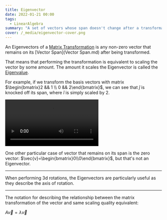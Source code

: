 ```yaml
---
title: Eigenvector
date: 2022-01-21 00:00
tags:
  - LinearAlgebra
summary: "A set of vectors whose span doesn't change after a transformation."
cover: /_media/eigenvector-cover.png
---
```


An Eigenvectors of a [Matrix Transformation](permanent/matrix-transformation.md) is any non-zero vector that remains on its [Vector Span](Vector Span.md) after being transformed.

That means that performing the transformation is equivalent to scaling the vector by some amount. The amount it scales the Eigenvector is called the [Eigenvalue](permanent/eigenvalue.md).

For example, if we transform the basis vectors with matrix $\begin{bmatrix}2 && 1 \\ 0 && 2\end{bmatrix}$, we can see that $\hat{j}$ is knocked off its span, where $\hat{i}$ is simply scaled by 2.

<video controls loop><source src="/_media/eigenvector.mp4" type="video/mp4"></video>

One other particular case of vector that remains on its span is the zero vector: $\vec{v}=\begin{bmatrix}0\\0\end{bmatrix}$, but that's not an Eigenvector.

---

When performing 3d rotations, the Eigenvectors are particularly useful as they describe the axis of rotation.

---

The notation for describing the relationship between the matrix transformation of the vector and same scaling quality equivalent:

$A\vec{v} = \lambda\vec{v}$